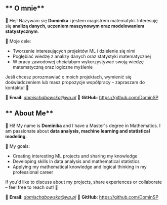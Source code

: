## ** O mnie**  
👋 Hej! Nazywam się **Dominika** i jestem magistrem matematyki. Interesuję się **analizą danych, uczeniem maszynowym oraz modelowaniem statystycznym**.  

🎯 Moje cele:  
- Tworzenie interesujących projektów ML i dzielenie się nimi  
- Pogłębiać wiedzę z analizy danych oraz statystyki matematycznej  
- W pracy zawodowej chciałabym wykorzystywać swoją wiedzę matematyczną oraz logiczne myślenie  

Jeśli chcesz porozmawiać o moich projektach, wymienić się doświadczeniem lub masz propozycje współpracy – zapraszam do kontaktu! 🚀  

📧 **Email**: *domischabowska@wp.pl* 
🐙 **GitHub**: https://github.com/DominSP


## ** About Me**  
👋 Hi! My name is **Dominika** and I have a Master's degree in Mathematics. I am passionate about **data analysis, machine learning and statistical modeling**.  

🎯 My goals:  
- Creating interesting ML projects and sharing my knowledge  
- Developing skills in data analysis and mathematical statistics  
- Applying my mathematical knowledge and logical thinking in my professional career

If you'd like to discuss about my projects, share experiences or collaborate – feel free to reach out! 🚀  

📧 **Email**: *domischabowska@wp.pl* 
🐙 **GitHub**: https://github.com/DominSP  
